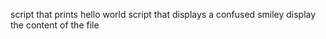 script that prints hello world
script that displays a confused smiley
display the content of the file
